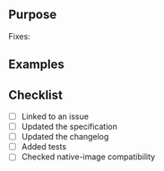 ## Purpose

Fixes:

## Examples

## Checklist

- [ ] Linked to an issue
- [ ] Updated the specification
- [ ] Updated the changelog
- [ ] Added tests
- [ ] Checked native-image compatibility
